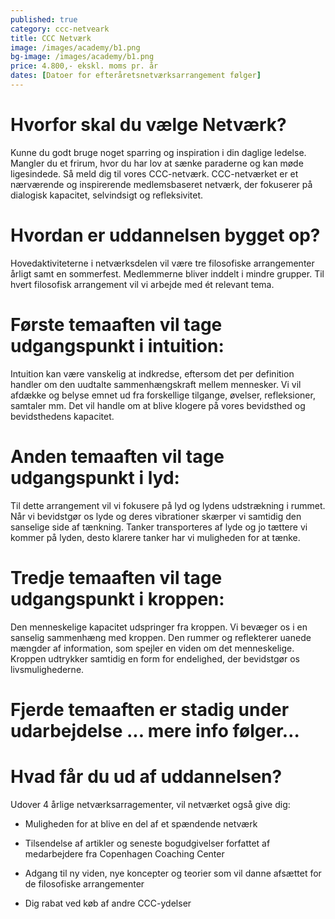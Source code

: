 ```yaml
---
published: true
category: ccc-netveark
title: CCC Netværk
image: /images/academy/b1.png
bg-image: /images/academy/b1.png
price: 4.800,- ekskl. moms pr. år
dates: [Datoer for efteråretsnetværksarrangement følger]
---
```


# Hvorfor skal du vælge Netværk?

Kunne du godt bruge noget sparring og inspiration i din daglige ledelse. Mangler du et frirum, hvor du har lov at sænke paraderne og kan møde ligesindede. Så meld dig til vores CCC-netværk. CCC-netværket er et nærværende og inspirerende medlemsbaseret netværk, der fokuserer på dialogisk kapacitet, selvindsigt og refleksivitet.  

# Hvordan er uddannelsen bygget op?

Hovedaktiviteterne i netværksdelen vil være tre filosofiske arrangementer årligt samt en sommerfest. Medlemmerne bliver inddelt i mindre grupper. Til hvert filosofisk arrangement vil vi arbejde med ét relevant tema.

# Første temaaften vil tage udgangspunkt i intuition: 

Intuition kan være vanskelig at indkredse, eftersom det per definition handler om den uudtalte sammenhængskraft mellem mennesker. Vi vil afdække og belyse emnet ud fra forskellige tilgange, øvelser, refleksioner, samtaler mm. Det vil handle om at blive klogere på vores bevidsthed og bevidsthedens kapacitet. 

# Anden temaaften vil tage udgangspunkt i lyd: 

Til dette arrangement vil vi fokusere på lyd og lydens udstrækning i rummet. Når vi bevidstgør os lyde og deres vibrationer skærper vi samtidig den sanselige side af tænkning. Tanker transporteres af lyde og jo tættere vi kommer på lyden, desto klarere tanker har vi muligheden for at tænke. 

# Tredje temaaften vil tage udgangspunkt i kroppen: 

Den menneskelige kapacitet udspringer fra kroppen. Vi bevæger os i en sanselig sammenhæng med kroppen. Den rummer og reflekterer uanede mængder af information, som spejler en viden om det menneskelige. Kroppen udtrykker samtidig en form for endelighed, der bevidstgør os livsmulighederne. 

# Fjerde temaaften er stadig under udarbejdelse ... mere info følger… 

# Hvad får du ud af uddannelsen?

Udover 4 årlige netværksarragementer, vil netværket også give dig: 

- Muligheden for at blive en del af et spændende netværk 

- Tilsendelse af artikler og seneste bogudgivelser forfattet af medarbejdere fra Copenhagen Coaching Center 

- Adgang til ny viden, nye koncepter og teorier som vil danne afsættet for de filosofiske arrangementer 

- Dig rabat ved køb af andre CCC-ydelser 